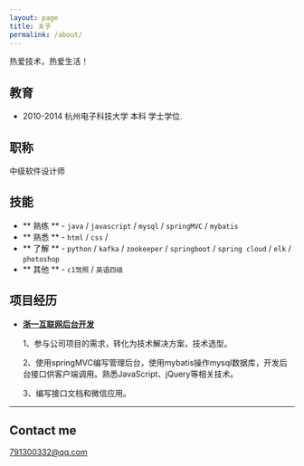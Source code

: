 ```yaml
---
layout: page
title: 关于
permalink: /about/
---
```


热爱技术，热爱生活！

## 教育

* 2010-2014 杭州电子科技大学 本科 学士学位.

## 职称

中级软件设计师

## 技能

* ** 熟练 ** - `java` / `javascript` / `mysql` / `springMVC` / `mybatis`
* ** 熟悉 ** - `html` / `css` / 
* ** 了解 ** - `python` / `kafka` / `zookeeper` / `springboot` / `spring cloud` / `elk` / `photoshop`
* ** 其他 ** - `c1驾照` / `英语四级` 
    
    
## 项目经历


* [**浙一互联网后台开发**](#) 
   
   1、参与公司项目的需求，转化为技术解决方案，技术选型。
   
   2、使用springMVC编写管理后台，使用mybatis操作mysql数据库，开发后台接口供客户端调用。熟悉JavaScript、jQuery等相关技术。
   
   3、编写接口文档和微信应用。

***

## Contact me

[791300332@qq.com](mailto:791300332@qq.com)